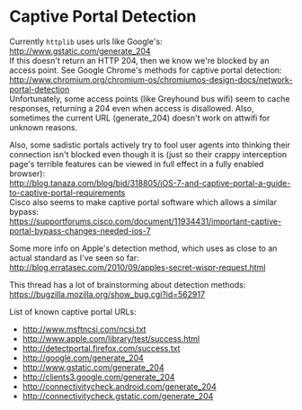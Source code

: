 Captive Portal Detection
========================

Currently `httplib` uses urls like Google's: http://www.gstatic.com/generate_204  
If this doesn't return an HTTP 204, then we know we're blocked by an access point.
See Google Chrome's methods for captive portal detection:  
http://www.chromium.org/chromium-os/chromiumos-design-docs/network-portal-detection  
Unfortunately, some access points (like Greyhound bus wifi) seem to cache responses,
returning a 204 even when access is disallowed. Also, sometimes the current URL
(generate_204) doesn't work on attwifi for unknown reasons.

Also, some sadistic portals actively try to fool user agents into thinking their
connection isn't blocked even though it is (just so their crappy interception page's
terrible features can be viewed in full effect in a fully enabled browser):  
http://blog.tanaza.com/blog/bid/318805/iOS-7-and-captive-portal-a-guide-to-captive-portal-requirements  
Cisco also seems to make captive portal software which allows a similar bypass:  
https://supportforums.cisco.com/document/11934431/important-captive-portal-bypass-changes-needed-ios-7

Some more info on Apple's detection method, which uses as close to an actual standard
as I've seen so far:  
http://blog.erratasec.com/2010/09/apples-secret-wispr-request.html

This thread has a lot of brainstorming about detection methods:  
https://bugzilla.mozilla.org/show_bug.cgi?id=562917

List of known captive portal URLs:
* http://www.msftncsi.com/ncsi.txt
* http://www.apple.com/library/test/success.html
* http://detectportal.firefox.com/success.txt
* http://google.com/generate_204
* http://www.gstatic.com/generate_204
* http://clients3.google.com/generate_204
* http://connectivitycheck.android.com/generate_204
* http://connectivitycheck.gstatic.com/generate_204

